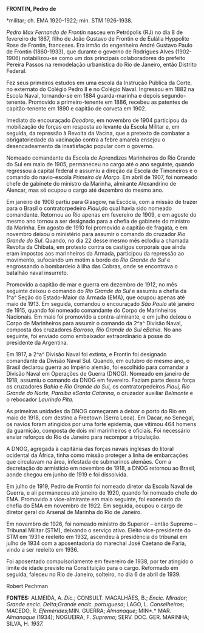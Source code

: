 **FRONTIN, Pedro de**

\*militar; ch. EMA 1920-1922; min. STM 1926-1938.

*Pedro Max Fernando de Frontin* nasceu em Petrópolis (RJ) no dia 8 de
fevereiro de 1867, filho de João Gustavo de Frontin e de Eulália
Hyppolite Rose de Frontin, franceses. Era irmão do engenheiro André
Gustavo Paulo de Frontin (1860-1933), que durante o governo de Rodrigues
Alves (1902-1906) notabilizou-se como um dos principais colaboradores do
prefeito Pereira Passos na remodelação urbanística do Rio de Janeiro,
então Distrito Federal.

Fez seus primeiros estudos em uma escola da Instrução Pública da Corte,
no externato do Colégio Pedro II e no Colégio Naval. Ingressou em 1882
na Escola Naval, tornando-se em 1884 guarda-marinha e depois
segundo-tenente. Promovido a primeiro-tenente em 1886, recebeu as
patentes de capitão-tenente em 1890 e capitão de corveta em 1902.

Imediato do encouraçado *Deodoro*, em novembro de 1904 participou da
mobilização de forças em resposta ao levante da Escola Militar e, em
seguida, da repressão à Revolta da Vacina, que a pretexto de combater a
obrigatoriedade da vacinação contra a febre amarela ensejou o
desencadeamento da insatisfação popular com o governo.

Nomeado comandante da Escola de Aprendizes Marinheiros do Rio Grande do
Sul em maio de 1905, permaneceu no cargo até o ano seguinte, quando
regressou à capital federal e assumiu a direção da Escola de Timoneiros
e o comando do navio-escola *Primeiro de Março.* Em abril de 1907, foi
nomeado chefe de gabinete do ministro da Marinha, almirante Alexandrino
de Alencar, mas só ocupou o cargo até dezembro do mesmo ano.

Em janeiro de 1908 partiu para Glasgow, na Escócia, com a missão de
trazer para o Brasil o contratorpedeiro *Piauí*,do qual havia sido
nomeado comandante. Retornou ao Rio apenas em fevereiro de 1909, e em
agosto do mesmo ano tornou a ser designado para a chefia de gabinete do
ministro da Marinha. Em agosto de 1910 foi promovido a capitão de
fragata, e em novembro deixou o ministério para assumir o comando do
cruzador *Rio Grande do Sul*. Quando, no dia 22 desse mesmo mês eclodiu
a chamada Revolta da Chibata, em protesto contra os castigos corporais
que ainda eram impostos aos marinheiros da Armada, participou da
repressão ao movimento, sufocando um motim a bordo do *Rio Grande do
Sul* e engrossando o bombardeio à ilha das Cobras, onde se encontrava o
batalhão naval insurreto.

Promovido a capitão de mar e guerra em dezembro de 1912, no mês seguinte
deixou o comando do *Rio Grande do Sul* e assumiu a chefia da 1^a^ Seção
do Estado-Maior da Armada (EMA), que ocupou apenas até maio de 1913. Em
seguida, comandou o encouraçado *São Paulo* até janeiro de 1915, quando
foi nomeado comandante do Corpo de Marinheiros Nacionais. Em maio foi
promovido a contra-almirante, e em julho deixou o Corpo de Marinheiros
para assumir o comando da 2^a^ Divisão Naval, composta dos cruzadores
*Barroso, Rio Grande do Sul* e*Bahia.* No ano seguinte, foi enviado como
embaixador extraordinário à posse do presidente da Argentina.

Em 1917, a 2^a^ Divisão Naval foi extinta, e Frontin foi designado
comandante da Divisão Naval Sul. Quando, em outubro do mesmo ano, o
Brasil declarou guerra ao Império alemão, foi escolhido para comandar a
Divisão Naval em Operações de Guerra (DNOG). Nomeado em janeiro de 1918,
assumiu o comando da DNOG em fevereiro. Faziam parte dessa força os
cruzadores *Bahia* e *Rio Grande do* *Sul,* os contratorpedeiros *Piauí,
Rio Grande do* *Norte, Paraíba* e*Santa Catarina,* o cruzador auxiliar
*Belmonte* e o rebocador *Laurindo* *Pita.*

As primeiras unidades da DNOG começaram a deixar o porto do Rio em maio
de 1918, com destino a Freetown (Serra Leoa). Em Dacar, no Senegal, os
navios foram atingidos por uma forte epidemia, que vitimou 464 homens da
guarnição, composta de dois mil marinheiros e oficiais. Foi necessário
enviar reforços do Rio de Janeiro para recompor a tripulação.

A DNOG, agregada à capitânia das forças navais inglesas do litoral
ocidental da África, tinha como missão proteger a linha de embarcações
que circulavam na área, infestada de submarinos alemães. Com a
decretação do armistício em novembro de 1918, a DNOG retornou ao Brasil,
aonde chegou em junho de 1919 e foi dissolvida.

Em julho de 1919, Pedro de Frontin foi nomeado diretor da Escola Naval
de Guerra, e ali permaneceu até janeiro de 1920, quando foi nomeado
chefe do EMA. Promovido a vice-almirante em maio seguinte, foi exonerado
da chefia do EMA em novembro de 1922. Em seguida, ocupou o cargo de
diretor geral do Arsenal de Marinha do Rio de Janeiro.

Em novembro de 1926, foi nomeado ministro do Superior – então Supremo –
Tribunal Militar (STM), deixando o serviço ativo. Eleito vice-presidente
do STM em 1931 e reeleito em 1932, ascendeu à presidência do tribunal em
julho de 1934 com a aposentadoria do marechal José Caetano de Faria,
vindo a ser reeleito em 1936.

Foi aposentado compulsoriamente em fevereiro de 1938, por ter atingido o
limite de idade previsto na Constituição para o cargo. Reformado em
seguida, faleceu no Rio de Janeiro, solteiro, no dia 6 de abril de 1939.

Robert Pechman

**FONTES:** ALMEIDA, A. *Dic.*; CONSULT. MAGALHÃES, B.; *Encic.
Mirador*; *Grande* *encic. Delta*;*Grande encic. portuguesa*; LAGO, L.
*Conselheiros*; MACEDO, R. *Efemérides*;MIN. GUERRA; *Almanaque*; MIN*.*
MAR. *Almanaque* (1934); NOGUEIRA, F. *Supremo*; SERV. DOC. GER.
MARINHA; SILVA, H. *1937.*
